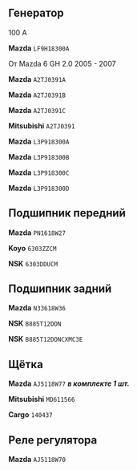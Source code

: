 ## Генератор

100 А

__Mazda__ `LF9H18300A`

От Mazda 6 GH 2.0 2005 - 2007

__Mazda__ `A2TJ0391A`

__Mazda__ `A2TJ0391B`

__Mazda__ `A2TJ0391C`

__Mitsubishi__ `A2TJ0391`

__Mazda__ `L3P918300A`

__Mazda__ `L3P918300B`

__Mazda__ `L3P918300C`

__Mazda__ `L3P918300D`

## Подшипник передний

__Mazda__ `PN1618W27`

__Koyo__ `6303ZZCM`

__NSK__ `6303DDUCM`

## Подшипник задний

__Mazda__ `N33618W36`

__NSK__ `B885T12DDN`

__NSK__ `B885T12DDNCXMC3E`

## Щётка

__Mazda__ `AJ5118W77` ***в комплекте 1 шт.***

__Mitsubishi__ `MD611566`

__Cargo__ `140437`

## Реле регулятора

__Mazda__ `AJ5118W70`